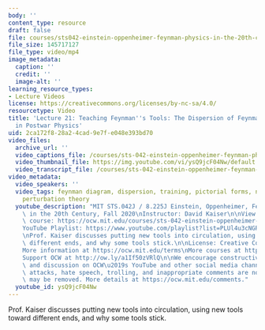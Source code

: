 ```yaml
---
body: ''
content_type: resource
draft: false
file: courses/sts042-einstein-oppenheimer-feynman-physics-in-the-20th-century/ocw_8225_sts042_lecture21_2020nov18_360p_16_9.mp4
file_size: 145717127
file_type: video/mp4
image_metadata:
  caption: ''
  credit: ''
  image-alt: ''
learning_resource_types:
- Lecture Videos
license: https://creativecommons.org/licenses/by-nc-sa/4.0/
resourcetype: Video
title: 'Lecture 21: Teaching Feynman''s Tools: The Dispersion of Feynman Diagrams
  in Postwar Physics'
uid: 2ca172f8-28a2-4cad-9e7f-e048e393bd70
video_files:
  archive_url: ''
  video_captions_file: /courses/sts-042-einstein-oppenheimer-feynman-physics-in-the-20th-century-fall-2020/1CPVpyELPJCXEeTFAV6EhE0j-ryd_dBDp_transcript.webvtt
  video_thumbnail_file: https://img.youtube.com/vi/ysQ9jcF04Nw/default.jpg
  video_transcript_file: /courses/sts-042-einstein-oppenheimer-feynman-physics-in-the-20th-century-fall-2020/1CPVpyELPJCXEeTFAV6EhE0j-ryd_dBDp_transcript.pdf
video_metadata:
  video_speakers: ''
  video_tags: feynman diagram, dispersion, training, pictorial forms, nuclear democracy,
    perturbation theory
  youtube_description: "MIT STS.042J / 8.225J Einstein, Oppenheimer, Feynman: Physics\
    \ in the 20th Century, Fall 2020\nInstructor: David Kaiser\n\nView the complete\
    \ course: https://ocw.mit.edu/courses/sts-042-einstein-oppenheimer-feynman-physics-in-the-20th-century-fall-2020\n\
    YouTube Playlist: https://www.youtube.com/playlist?list=PLUl4u3cNGP63bAfjGas3TuA4ZCPUtN6Xf\n\
    \nProf. Kaiser discusses putting new tools into circulation, using new tools toward\
    \ different ends, and why some tools stick.\n\nLicense: Creative Commons BY-NC-SA\n\
    More information at https://ocw.mit.edu/terms\nMore courses at https://ocw.mit.edu\n\
    Support OCW at http://ow.ly/a1If50zVRlQ\n\nWe encourage constructive comments\
    \ and discussion on OCW\u2019s YouTube and other social media channels. Personal\
    \ attacks, hate speech, trolling, and inappropriate comments are not allowed and\
    \ may be removed. More details at https://ocw.mit.edu/comments."
  youtube_id: ysQ9jcF04Nw
---
```

Prof. Kaiser discusses putting new tools into circulation, using new tools toward different ends, and why some tools stick.